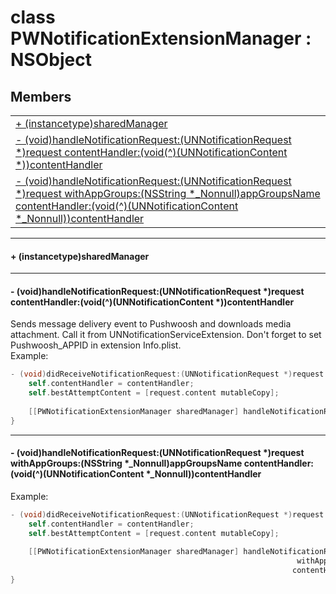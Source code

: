 
# <a name="heading"></a>class PWNotificationExtensionManager : NSObject  

## Members  

<table>
	<tr>
		<td><a href="#1a3f88e929cd02d686ffda946ad238575f">+ (instancetype)sharedManager</a></td>
	</tr>
	<tr>
		<td><a href="#1a5c4c0640df52e8b6bf08ad83d9fff58b">- (void)handleNotificationRequest:(UNNotificationRequest *)request contentHandler:(void(^)(UNNotificationContent *))contentHandler</a></td>
	</tr>
	<tr>
		<td><a href="#1a2017c10ffa87d0665ceced669fcc5b2e">- (void)handleNotificationRequest:(UNNotificationRequest *)request withAppGroups:(NSString *_Nonnull)appGroupsName contentHandler:(void(^)(UNNotificationContent *_Nonnull))contentHandler</a></td>
	</tr>
</table>


----------  
  

#### <a name="1a3f88e929cd02d686ffda946ad238575f"></a>+ (instancetype)sharedManager  


----------  
  

#### <a name="1a5c4c0640df52e8b6bf08ad83d9fff58b"></a>- (void)handleNotificationRequest:(UNNotificationRequest \*)request contentHandler:(void(^)(UNNotificationContent \*))contentHandler  
Sends message delivery event to Pushwoosh and downloads media attachment. Call it from UNNotificationServiceExtension. Don't forget to set Pushwoosh\_APPID in extension Info.plist.<br/>Example: 
```Objective-C
- (void)didReceiveNotificationRequest:(UNNotificationRequest *)request withContentHandler:(void (^)(UNNotificationContent * _Nonnull))contentHandler {
    self.contentHandler = contentHandler;
    self.bestAttemptContent = [request.content mutableCopy];
    
    [[PWNotificationExtensionManager sharedManager] handleNotificationRequest:request contentHandler:contentHandler];
}
```


----------  
  

#### <a name="1a2017c10ffa87d0665ceced669fcc5b2e"></a>- (void)handleNotificationRequest:(UNNotificationRequest \*)request withAppGroups:(NSString \*\_Nonnull)appGroupsName contentHandler:(void(^)(UNNotificationContent \*\_Nonnull))contentHandler  
Example: 
```Objective-C
- (void)didReceiveNotificationRequest:(UNNotificationRequest *)request withContentHandler:(void (^)(UNNotificationContent * _Nonnull))contentHandler {
    self.contentHandler = contentHandler;
    self.bestAttemptContent = [request.content mutableCopy];
    
    [[PWNotificationExtensionManager sharedManager] handleNotificationRequest:request
                                                                withAppGroups:@"group.com.example_domain.example_app_name"
                                                               contentHandler:contentHandler];
}
```
